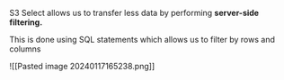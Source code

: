 S3 Select allows us to transfer less data by performing **server-side filtering.**

This is done using SQL statements which allows us to filter by rows and columns

![[Pasted image 20240117165238.png]]